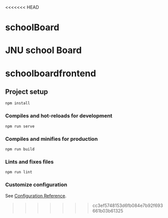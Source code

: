 <<<<<<< HEAD
# schoolBoard
JNU school Board
=======
# schoolboardfrontend

## Project setup
```
npm install
```

### Compiles and hot-reloads for development
```
npm run serve
```

### Compiles and minifies for production
```
npm run build
```

### Lints and fixes files
```
npm run lint
```

### Customize configuration
See [Configuration Reference](https://cli.vuejs.org/config/).
>>>>>>> cc3ef5748153d6fb084e7b92f693661b03b61325
